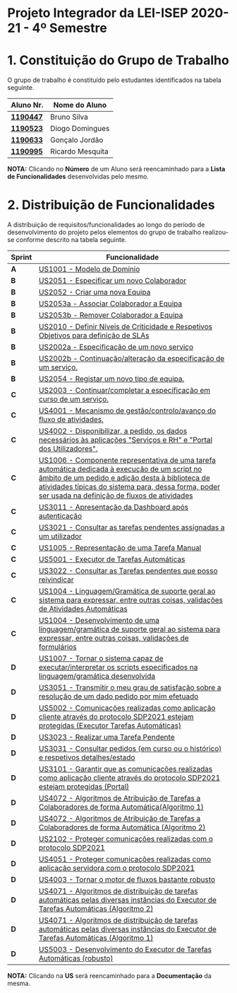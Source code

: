 # Projeto Integrador da LEI-ISEP 2020-21 - 4º Semestre

# 1. Constituição do Grupo de Trabalho

O grupo de trabalho é constituído pelo estudantes identificados na tabela seguinte.

| Aluno Nr.	                                                     | Nome do Aluno			        |
|----------------------------------------------------------------|----------------------------|
| **[1190447](/docs/1190447/)**                                  | Bruno Silva                |
| **[1190523](/docs/1190523/ListaFuncionalidadesEstudante.md)**  | Diogo Domingues            |
| **[1190633](/docs/1190633/ListaFuncionalidadesEstudante.md)**  | Gonçalo Jordão             |
| **[1190995](/docs/1190995/)**                                  | Ricardo Mesquita           |

**NOTA:** Clicando no **Número** de um Aluno será reencaminhado para a **Lista de Funcionalidades** desenvolvidas pelo mesmo.

# 2. Distribuição de Funcionalidades ###

A distribuição de requisitos/funcionalidades ao longo do período de desenvolvimento do projeto pelos elementos do grupo de trabalho realizou-se conforme descrito na tabela seguinte.

| Sprint | Funcionalidade                                                                                                                                                                                    |
|--------|---------------------------------------------------------------------------------------------------------------------------------------------------------------------------------------------------|
| **A**  | [US1001 - Modelo de Domínio](/docs//MD/ModeloDeDomínio.svg)                                                                                                                                       |
| **B**  | [US2051 - Especificar um novo Colaborador](/docs/1190523/US2051/ProcessoEngenhariaFuncionalidade.md)                                                                                                                                |
| **B**  | [US2052 - Criar uma nova Equipa](/docs/1190523/US2052/ProcessoEngenhariaFuncionalidade.md)                                                                                                                                |
| **B**  | [US2053a - Associar Colaborador  a Equipa](/docs/1190633/US2053a/ProcessoEngenhariaFuncionalidade.md)                                                                                             |
| **B**  | [US2053b - Remover Colaborador a Equipa](/docs/1190633/US2053b/ProcessoEngenhariaFuncionalidade.md)                                                                                               |
| **B**  | [US2010 - Definir Níveis de Criticidade e Respetivos Objetivos para definição de SLAs](/docs/1190633/US2010/ProcessoEngenhariaFuncionalidade.md)                                                  |
| **B**  | [US2002a - Especificação de um novo serviço](/docs/1190447/US2002a/ProcessoEngenhariaFuncionalidade.md)                                                                                           |
| **B**  | [US2002b - Continuação/alteração da especificação de um serviço.](/docs/1190447/US2002b/ProcessoEngenhariaFuncionalidade.md)                                                                      |
| **B**  | [US2054 - Registar um novo tipo de equipa.](/docs/1190447/US2054/ProcessoEngenhariaFuncionalidade.md)                                                                                             |
| **C**  | [US2003 - Continuar/completar a especificação em curso de um serviço.](/docs/1190447/US2003/ProcessoEngenhariaFuncionalidade.md)                                                                  |
| **C**  | [US4001 - Mecanismo de gestão/controlo/avanço do fluxo de atividades.](/docs/1190447/US4001/ProcessoEngenhariaFuncionalidade.md)                                                                  |
| **C**  | [US4002 - Disponibilizar, a pedido, os dados necessários às aplicações "Serviços e RH" e "Portal dos Utilizadores".](/docs/1190447/US4002/ProcessoEngenhariaFuncionalidade.md)                    |
| **C**  | [US1006 - Componente representativa de uma tarefa automática dedicada à execução de um script no âmbito de um pedido e adição desta à biblioteca de atividades típicas do sistema para, dessa forma, poder ser usada na definição de fluxos de atividades](/docs/1190523/US1006/ProcessoEngenhariaFuncionalidade.md)                                                                                                                                |
| **C**  | [US3011 - Apresentação da Dashboard após autenticação](/docs/1190523/US3011/ProcessoEngenhariaFuncionalidade.md)                                                                                                                                |
| **C**  | [US3021 - Consultar as tarefas pendentes assignadas a um utilizador](/docs/1190523/US3021/ProcessoEngenhariaFuncionalidade.md)                                                                                                                                |
| **C**  | [US1005 - Representação de uma Tarefa Manual](/docs/1190633/US1005/ProcessoEngenhariaFuncionalidade.md)                                                                                           |
| **C**  | [US5001 - Executor de Tarefas Automáticas](/docs/1190633/US5001/ProcessoEngenhariaFuncionalidade.md)                                                                                              |
| **C**  | [US3022 - Consultar as Tarefas pendentes que posso reivindicar](/docs/1190633/US3022/ProcessoEngenhariaFuncionalidade.md)                                                                         |
| **C**  | [US1004 - Linguagem/Gramática de suporte geral ao sistema para expressar, entre outras coisas, validações de Atividades Automáticas](/docs/1190633/US1004/ProcessoEngenhariaFuncionalidade.md)    |
| **C**  | [US1004 - Desenvolvimento de uma linguagem/gramática de suporte geral ao sistema para expressar, entre outras coisas, validações de formulários](/docs/1190523/US1004_1007/ProcessoEngenhariaFuncionalidade.md) |
| **D**  | [US1007 - Tornar o sistema capaz de executar/interpretar os scripts especificados na linguagem/gramática desenvolvida](/docs/1190523/US1004_1007/ProcessoEngenhariaFuncionalidade.md) |
| **D**  | [US3051 - Transmitir o meu grau de satisfação sobre a resolução de um dado pedido por mim efetuado](/docs/1190633/US3051/ProcessoEngenhariaFuncionalidade.md)                                     |
| **D**  | [US5002 - Comunicações realizadas como aplicação cliente através do protocolo SDP2021 estejam protegidas (Executor Tarefas Automáticas)](/docs/1190633/US5002/ProcessoEngenhariaFuncionalidade.md)|
| **D**  | [US3023 - Realizar uma Tarefa Pendente](/docs/1190523/US3023/ProcessoEngenhariaFuncionalidade.md)                                                                                                                                |
| **D**  | [US3031 - Consultar pedidos (em curso ou o histórico) e respetivos detalhes/estado](/docs/1190523/US3031/ProcessoEngenhariaFuncionalidade.md)                                                                                                                                |
| **D**  | [US3101 - Garantir que as comunicações realizadas como aplicação cliente através do protocolo SDP2021 estejam protegidas (Portal)](/docs/1190523/US3101/ProcessoEngenhariaFuncionalidade.md)                                                                                                                                |
| **D**  | [US4072 - Algoritmos de Atribuição de Tarefas a Colaboradores de forma Automática(Algoritmo 1)](/docs/1190447/US4072/ProcessoEngenhariaFuncionalidade.md)                                                                                                                                |
| **D**  | [US4072 - Algoritmos de Atribuição de Tarefas a Colaboradores de forma Automática (Algoritmo 2)](/docs/1190523/US4072/ProcessoEngenhariaFuncionalidade.md)                                                                                                                                |
| **D**  | [US2102 - Proteger comunicações realizadas com o protocolo SDP2021](/docs/1190447/US2102/ProcessoEngenhariaFuncionalidade.md)                                                                     |
| **D**  | [US4051 - Proteger comunicações realizadas como aplicação servidora com o protocolo SDP2021](/docs/1190447/US4051/ProcessoEngenhariaFuncionalidade.md)                                            |
| **D**  | [US4003 - Tornar o motor de fluxos bastante robusto](/docs/1190447/US4003/ProcessoEngenhariaFuncionalidade.md)                                                                                    |
| **D**  | [US4071 - Algoritmos de distribuição de tarefas automáticas pelas diversas instâncias do Executor de Tarefas Automáticas (Algoritmo 2)](/docs/1190633/US4071/ProcessoEngenhariaFuncionalidade.md) |
| **D**  | [US4071 - Algoritmos de distribuição de tarefas automáticas pelas diversas instâncias do Executor de Tarefas Automáticas (Algoritmo 1)](/docs/1190995/US4071/ProcessoEngenhariaFuncionalidade.md) |
| **D**  | [US5003 - Desenvolvimento do Executor de Tarefas Automáticas (robusto)](/docs/1190633/US5003/ProcessoEngenhariaFuncionalidade.md)                                                                  |

**NOTA:** Clicando na **US** será reencaminhado para a **Documentação** da mesma.
